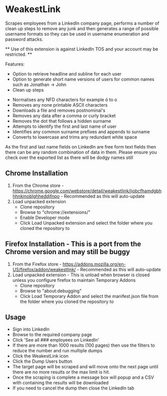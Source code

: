 # WeakestLink
Scrapes employees from a LinkedIn company page, performs a number of clean up steps to remove any junk and then generates a range of possible username formats so they can be used in username enumeration and password attacks.

** Use of this extension is against LinkedIn TOS and your account may be restricted. **

Features:
- Option to retrieve headline and subline for each user
- Option to generate short name versions of users for common names such as Jonathan -> John
- Clean up steps
* Normalises any NFD characters for example ó to o
* Removes any none printable ASCII characters
* Downloads a file and removes postnominal's
* Removes any data after a comma or curly bracket
* Removes the dot that follows a hidden surname
* Attempts to identify the first and last name of user
* Identifies any common surname prefixes and appends to surname
* Converts to lowercase and trims any redundant white space

As the first and last name fields on LinkedIn are free form text fields then there can be any random combination of data in them. Please ensure you check over the exported list as there will be dodgy names still

## Chrome Installation

1. From the Chrome store - https://chrome.google.com/webstore/detail/weakestlink/jiobcfhamdgbhhhnkmoblghheddjfnpo  - Recommended as this will auto-update
2. Load unpacked extension
    * Clone repository
    * Browse to "chrome://extensions/"
    * Enable Developer mode
    * Click Load Unpacked extension and select the folder where you cloned the repository to

## Firefox Installation - This is a port from the Chrome version and may still be buggy

1. From the Firefox store - https://addons.mozilla.org/en-US/firefox/addon/weakestlink/ - Recommended as this will auto-update
2. Load unpacked extension - This is unload when browser is closed unless you configure firefox to maintain Temporary Addons
    * Clone repository
    * Browse to "about:debugging"
    * Click Load Temporary Addon and select the manifest.json file from the folder where you cloned the repository to

## Usage

* Sign into LinkedIn
* Browse to the required company page
* Click 'See all ### employees on LinkedIn'
* If there are more than 1000 results (100 pages) then use the filters to reduce the number and run multiple dumps
* Click the WeakestLink icon
* Click the Dump Users button
* The target page will be scraped and will move onto the next page until there are no more results or the max limit is hit.
* Once the scraping is complete a message box will popup and a CSV with containing the results will be downloaded
* If you need to cancel the dump then close the LinkedIn tab
